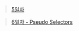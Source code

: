 > [5일차](https://replit.com/@moko0428/leejuny0)

> [6일차 - Pseudo Selectors](https://replit.com/@moko0428/leejuny0nomad6)
